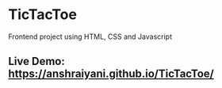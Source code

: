 # TicTacToe
Frontend project using HTML, CSS and Javascript
## Live Demo: https://anshraiyani.github.io/TicTacToe/

